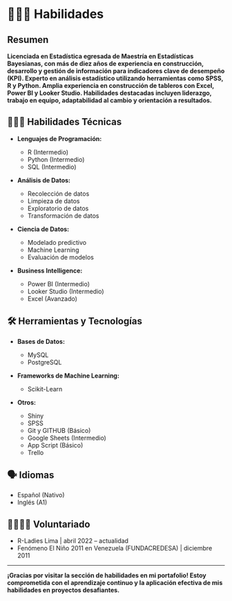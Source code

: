 # 👩🏽‍💻 Habilidades

## Resumen
**Licenciada en Estadística egresada de Maestría en Estadísticas Bayesianas, con más de diez años de experiencia en construcción, desarrollo y gestión de información para indicadores clave de desempeño (KPI). Experto en análisis estadístico utilizando herramientas como SPSS, R y Python. Amplia experiencia en construcción de tableros con Excel, Power BI y Looker Studio. Habilidades destacadas incluyen liderazgo, trabajo en equipo, adaptabilidad al cambio y orientación a resultados.**


## 👩🏽‍🏫 Habilidades Técnicas

- **Lenguajes de Programación:**
  - R (Intermedio)
  - Python (Intermedio)
  - SQL (Intermedio)

- **Análisis de Datos:**
  - Recolección de datos
  - Limpieza de datos
  - Exploratorio de datos
  - Transformación de datos

- **Ciencia de Datos:**
  - Modelado predictivo
  - Machine Learning 
  - Evaluación de modelos

- **Business Intelligence:**
  - Power BI (Intermedio)
  - Looker Studio (Intermedio)
  - Excel (Avanzado)

## 🛠️ Herramientas y Tecnologías

- **Bases de Datos:**
  - MySQL
  - PostgreSQL

- **Frameworks de Machine Learning:**
  - Scikit-Learn

- **Otros:**
  - Shiny
  - SPSS
  - Git y GITHUB (Básico)
  - Google Sheets (Intermedio)
  - App Script (Básico)
  - Trello

## 🗣️ Idiomas

- Español (Nativo)
- Inglés (A1)


## 🫱🏾‍🫲🏼 Voluntariado

- R-Ladies Lima | abril 2022 – actualidad
- Fenómeno El Niño 2011 en Venezuela (FUNDACREDESA) | diciembre 2011

---

**¡Gracias por visitar la sección de habilidades en mi portafolio! Estoy comprometida con el aprendizaje continuo y la aplicación efectiva de mis habilidades en proyectos desafiantes.**
